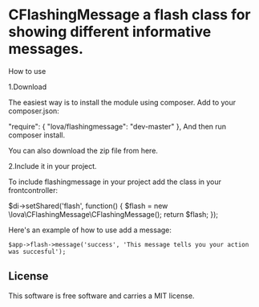 CFlashingMessage a flash class for showing different informative messages.
==================================

How to use

1.Download

The easiest way is to install the module using composer. Add to your composer.json:

"require": {
    "lova/flashingmessage": "dev-master"
},
And then run composer install.

You can also download the zip file from here.

2.Include it in your project.

To include flashingmessage in your project add the class in your frontcontroller:

$di->setShared('flash', function() { 
    $flash = new \lova\CFlashingMessage\CFlashingMessage(); 
    return $flash; 
});

Here's an example of how to use add a message:

    $app->flash->message('success', 'This message tells you your action was succesful'); 



License
----------------------------------

This software is free software and carries a MIT license.
